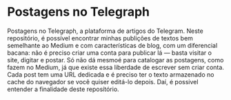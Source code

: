 # Postagens no Telegraph
Postagens no Telegraph, a plataforma de artigos do Telegram.
Neste repositório, é possível encontrar minhas publições de textos bem semelhante ao Medium e com características de blog, com um diferencial bacana: não é preciso criar uma conta para publicar lá — basta visitar o site, digitar e postar.
Só não dá mesmoé para catalogar as postagens, como fazem no Medium, já que existe essa liberdade de escrever sem criar conta. Cada post tem uma URL dedicada e é preciso ter o texto armazenado no cache do navegador se você quiser editá-lo depois.
Daí, é possivel entender a finalidade deste reposítório.
